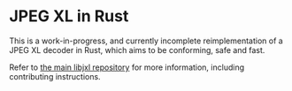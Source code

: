# JPEG XL in Rust

This is a work-in-progress, and currently incomplete reimplementation of a JPEG XL decoder in Rust, which aims to be conforming, safe and fast.

Refer to [the main libjxl repository](https://github.com/libjxl/libjxl) for
more information, including contributing instructions.

